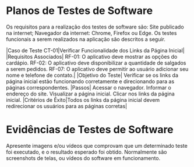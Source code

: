 # Planos de Testes de Software

Os requisitos para a realização dos testes de software são:
Site publicado na internet;
Navegador da internet: Chrome, Firefox ou Edge.
Os testes funcionais a serem realizados na aplicação são descritos a seguir.

|Caso de Teste CT-01|Verificar Funcionalidade dos Links da Página Inicial|
|Requisitos Associados|
RF-01: O aplicativo deve mostrar as opções do cardápio.
RF-02: O aplicativo deve disponibilizar a quantidade de salgados a serem pedidos.
RF-07: O aplicativo deve permitir ao usuário adicionar seu nome e telefone de contato.|
|Objetivo do Teste| Verificar se os links da página inicial estão funcionando corretamente e direcionando para as páginas correspondentes.
|Passos| Acessar o navegador. Informar o endereço do site. Visualizar a página inicial. Clicar nos links da página inicial.
|Critérios de Êxito|Todos os links da página inicial devem redirecionar os usuários para as páginas corretas|

 
# Evidências de Testes de Software

Apresente imagens e/ou vídeos que comprovam que um determinado teste foi executado, e o resultado esperado foi obtido. Normalmente são screenshots de telas, ou vídeos do software em funcionamento.

